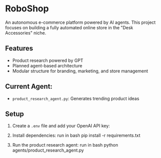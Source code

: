 # RoboShop

An autonomous e-commerce platform powered by AI agents. This project focuses on building a fully automated online store in the "Desk Accessories" niche.

## Features

- Product research powered by GPT
- Planned agent-based architecture
- Modular structure for branding, marketing, and store management

## Current Agent:
- `product_research_agent.py`: Generates trending product ideas

## Setup

1. Create a `.env` file and add your OpenAI API key:

2. Install dependencies: run in bash
    pip install -r requirements.txt

3. Run the product research agent: run in bash
    python agents/product_research_agent.py